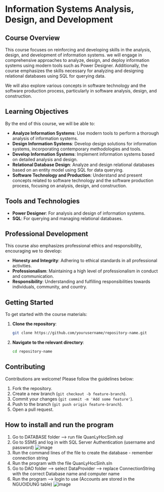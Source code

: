 # Information Systems Analysis, Design, and Development

## Course Overview

This course focuses on reinforcing and developing skills in the analysis, design, and development of information systems. we will engage in comprehensive approaches to analyze, design, and deploy information systems using modern tools such as Power Designer. Additionally, the course emphasizes the skills necessary for analyzing and designing relational databases using SQL for querying data.

We will also explore various concepts in software technology and the software production process, particularly in software analysis, design, and construction.

## Learning Objectives

By the end of this course, we will be able to:

- **Analyze Information Systems**: Use modern tools to perform a thorough analysis of information systems.
- **Design Information Systems**: Develop design solutions for information systems, incorporating contemporary methodologies and tools.
- **Develop Information Systems**: Implement information systems based on detailed analysis and design.
- **Relational Database Design**: Analyze and design relational databases based on an entity model using SQL for data querying.
- **Software Technology and Production**: Understand and present concepts related to software technology and the software production process, focusing on analysis, design, and construction.

## Tools and Technologies

- **Power Designer**: For analysis and design of information systems.
- **SQL**: For querying and managing relational databases.

## Professional Development

This course also emphasizes professional ethics and responsibility, encouraging we to develop:

- **Honesty and Integrity**: Adhering to ethical standards in all professional activities.
- **Professionalism**: Maintaining a high level of professionalism in conduct and communication.
- **Responsibility**: Understanding and fulfilling responsibilities towards individuals, community, and country.
## Getting Started

To get started with the course materials:

1. **Clone the repository**:
    ```bash
    git clone https://github.com/yourusername/repository-name.git
    ```
2. **Navigate to the relevant directory**:
    ```bash
    cd repository-name
    ```

## Contributing

Contributions are welcome! Please follow the guidelines below:

1. Fork the repository.
2. Create a new branch (`git checkout -b feature-branch`).
3. Commit your changes (`git commit -m 'Add some feature'`).
4. Push to the branch (`git push origin feature-branch`).
5. Open a pull request.
   
## How to install and run the program
1. Go to DATABASE folder --> run file QuanLyHocSinh.sql
2. Go to SSMS and log in with SQL Server Authentication (username and password)
![image](https://github.com/user-attachments/assets/54a8319c-ac4f-490d-a4f1-2ac066680465)
3. Run the command lines of the file to create the database - remember connection string
4. Run the program with the file QuanLyHocSinh.sln
5. Go to DAO folder --> select DataProvider --> replace ConnectionString with the correct Database name and computer name
6. Run the program --> login to use (Accounts are stored in the NGUOIDUNG table)
![image](https://github.com/user-attachments/assets/4ded9870-3fcf-4ba7-944d-ad46708ba1bb)

